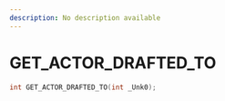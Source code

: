 ```yaml
---
description: No description available 
---
```


# GET_ACTOR_DRAFTED_TO

```cpp
int GET_ACTOR_DRAFTED_TO(int _Unk0);
```